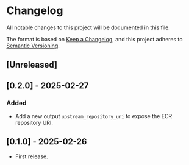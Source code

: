 # Changelog

All notable changes to this project will be documented in this file.

The format is based on [Keep a Changelog](https://keepachangelog.com/en/1.1.0/),
and this project adheres
to [Semantic Versioning](https://semver.org/spec/v2.0.0.html).

## [Unreleased]


## [0.2.0] - 2025-02-27

### Added

- Add a new output `upstream_repository_uri` to expose the ECR repository URI.


## [0.1.0] - 2025-02-26

- First release.

